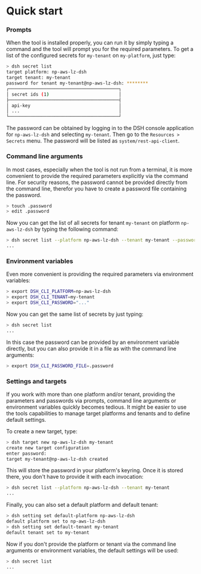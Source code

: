 # Quick start

### Prompts

When the tool is installed properly, you can run it by simply typing a command and
the tool will prompt you for the required parameters.
To get a list of the configured secrets for `my-tenant` on `my-platform`, just type:

```bash
> dsh secret list
target platform: np-aws-lz-dsh
target tenant: my-tenant
password for tenant my-tenant@np-aws-lz-dsh: ********
┌─────────────────────────────────────────┐
│ secret ids (1)                          │
├─────────────────────────────────────────┤
│ api-key                                 │
│ ...                                     │
└─────────────────────────────────────────┘
```

The password can be obtained by logging in to the DSH console application for `np-aws-lz-dsh`
and selecting `my-tenant`. Then go to the `Resources > Secrets` menu.
The password will be listed as `system/rest-api-client`.

### Command line arguments

In most cases, especially when the tool is not run from a terminal,
it is more convenient to provide the required parameters explicitly via the command line.
For security reasons, the password cannot be provided directly from the command line,
therefor you have to create a password file containing the password.

```bash
> touch .password
> edit .password
```

Now you can get the list of all secrets for tenant `my-tenant`
on platform `np-aws-lz-dsh` by typing the following command:

```bash
> dsh secret list --platform np-aws-lz-dsh --tenant my-tenant --password-file .password
...
```

### Environment variables

Even more convenient is providing the required parameters via environment variables:

```bash
> export DSH_CLI_PLATFORM=np-aws-lz-dsh
> export DSH_CLI_TENANT=my-tenant
> export DSH_CLI_PASSWORD="..."
```

Now you can get the same list of secrets by just typing:

```bash
> dsh secret list
...
```

In this case the password can be provided by an environment variable directly,
but you can also provide it in a file as with the command line arguments:

```bash
> export DSH_CLI_PASSWORD_FILE=.password
```

### Settings and targets

If you work with more than one platform and/or tenant,
providing the parameters and passwords via prompts, command line arguments or
environment variables quickly becomes tedious.
It might be easier to use the tools capabilities to manage target platforms and tenants
and to define default settings.

To create a new target, type:

```bash
> dsh target new np-aws-lz-dsh my-tenant
create new target configuration
enter password:
target my-tenant@np-aws-lz-dsh created
```

This will store the password in your platform's keyring.
Once it is stored there, you don't have to provide it with each invocation:

```bash
> dsh secret list --platform np-aws-lz-dsh --tenant my-tenant
...
```

Finally, you can also set a default platform and default tenant:

```bash
> dsh setting set default-platform np-aws-lz-dsh
default platform set to np-aws-lz-dsh
> dsh setting set default-tenant my-tenant
default tenant set to my-tenant
```

Now if you don't provide the platform or tenant via the command line arguments or environment
variables, the default settings will be used:

```bash
> dsh secret list
...
```
